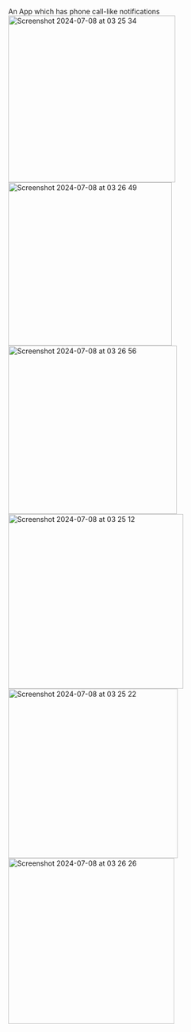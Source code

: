 An App which has phone call-like notifications
<img width="337" alt="Screenshot 2024-07-08 at 03 25 34" src="https://github.com/DarshReddy/Notifs/assets/33743239/d6a76837-fe1c-4361-98ad-ca603a510639"><img width="330" alt="Screenshot 2024-07-08 at 03 26 49" src="https://github.com/DarshReddy/Notifs/assets/33743239/659e47b8-2a87-4b2d-84d9-8796e2627fbb"><img width="340" alt="Screenshot 2024-07-08 at 03 26 56" src="https://github.com/DarshReddy/Notifs/assets/33743239/9364a41a-25fe-491c-b906-fc1c2af1ae6c"><img width="353" alt="Screenshot 2024-07-08 at 03 25 12" src="https://github.com/DarshReddy/Notifs/assets/33743239/ff1dc962-3f0b-4f28-a46f-5a88be442bc4"><img width="342" alt="Screenshot 2024-07-08 at 03 25 22" src="https://github.com/DarshReddy/Notifs/assets/33743239/6e51ffad-3b9c-4bca-8f86-bf33d526230c"><img width="335" alt="Screenshot 2024-07-08 at 03 26 26" src="https://github.com/DarshReddy/Notifs/assets/33743239/96dda150-5d65-459e-b8fb-18461bf3e16a">
